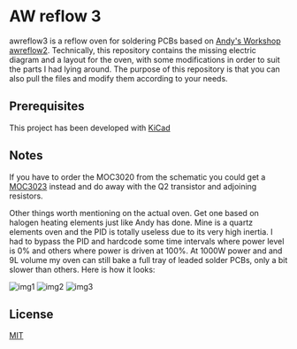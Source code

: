 # AW reflow 3

awreflow3 is a reflow oven for soldering PCBs based on [Andy's Workshop awreflow2](http://andybrown.me.uk/2015/07/12/awreflow2/). Technically, this repository contains the missing electric diagram and a layout for the oven, with some modifications in order to suit the parts I had lying around. The purpose of this repository is that you can also pull the files and modify them according to your needs.

## Prerequisites

This project has been developed with [KiCad](http://www.kicad-pcb.org/download/)


## Notes

If you have to order the MOC3020 from the schematic you could get a [MOC3023](https://www.arrow.com/en/products/moc3023/isocom) instead and do away with the Q2 transistor and adjoining resistors.

Other things worth mentioning on the actual oven. Get one based on halogen heating elements just like Andy has done. Mine is a quartz elements oven and the PID is totally useless due to its very high inertia. I had to bypass the PID and hardcode some time intervals where power level is 0% and others where power is driven at 100%. 
At 1000W power and and 9L volume my oven can still bake a full tray of leaded solder PCBs, only a bit slower than others. Here is how it looks:

![img1](https://i.imgur.com/gyH375Q.jpg)
![img2](https://i.imgur.com/1DKV6k1.jpg)
![img3](https://i.imgur.com/fc24D1K.png)

## License
[MIT](https://choosealicense.com/licenses/mit/)
